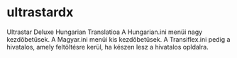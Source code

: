 # ultrastardx
Ultrastar Deluxe Hungarian Translatioa
A Hungarian.ini menüi nagy kezdőbetűsek. 
A Magyar.ini menüi kis kezdőbetűsek. 
A Transiflex.ini pedig a hivatalos, amely feltöltésre kerül, ha készen lesz a hivatalos opldalra.
